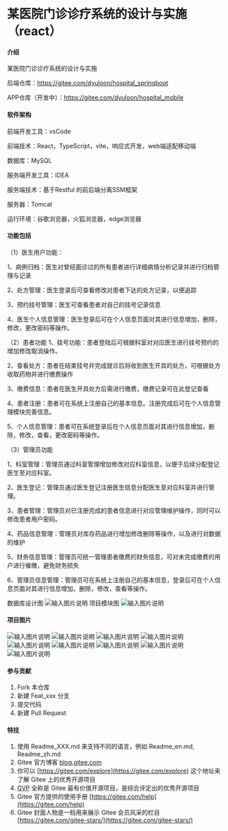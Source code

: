 # 某医院门诊诊疗系统的设计与实施（react）

#### 介绍
某医院门诊诊疗系统的设计与实施

后端仓库：https://gitee.com/dyuloon/hospital_springboot

APP仓库（开发中）：https://gitee.com/dyuloon/hospital_mobile


#### 软件架构
前端开发工具：vsCode

前端技术：React，TypeScript，vite，响应式开发，web端适配移动端

数据库：MySQL

服务端开发工具：IDEA

服务端技术：基于Restful 的前后端分离SSM框架

服务器：Tomcat

运行环境：谷歌浏览器，火狐浏览器，edge浏览器


#### 功能包括
（1）医生用户功能：

1、病例归档：医生对曾经面诊过的所有患者进行详细病情分析记录并进行归档管理与记录

2、处方管理：医生登录后可查看修改对患者下达的处方记录，以便追踪

3、预约挂号管理：医生可查看患者对自己的挂号记录信息

4、医生个人信息管理：医生登录后可在个人信息页面对其进行信息增加，删除，修改，更改密码等操作。

（2）患者功能
1、挂号功能：患者登陆后可根据科室对对应医生进行挂号预约的增加修改取消操作。

2、查看处方：患者在结束挂号并完成就诊后将收到医生开具的处方，可根据处方收取药物并进行缴费操作

3、缴费信息：患者在医生开具处方后需进行缴费，缴费记录可在此登记查看

4、患者注册：患者可在系统上注册自己的基本信息。注册完成后可在个人信息管理模块完善信息。

5、个人信息管理：患者可在系统登录后在个人信息页面对其进行信息增加，删除，修改，查看，更改密码等操作。

（3）管理员功能

1、科室管理：管理员通过科室管理增加修改对应科室信息，以便于后续分配登记医生至对应科室。

2、医生登记：管理员通过医生登记注册医生信息分配医生至对应科室并进行管理。

3、患者管理：管理员对已注册完成的患者信息进行对应管理维护操作，同时可以修改患者用户密码。

4、药品信息管理：管理员对库存药品进行增加修改删除等操作，以及进行对数据的维护

5、财务信息管理：管理员可统一管理患者缴费的财务信息，可对未完成缴费的用户进行催缴，避免财务损失

6、管理员信息管理：管理员可在系统上注册自己的基本信息，登录后可在个人信息页面对其进行信息增加，删除，修改，查看等操作。

数据库设计图
![输入图片说明](public/1.png)
项目模块图
![输入图片说明](public/2.png)


#### 项目图片

![输入图片说明](public/%E5%BE%AE%E4%BF%A1%E5%9B%BE%E7%89%87_20230811105357.png)
![输入图片说明](public/%E5%BE%AE%E4%BF%A1%E5%9B%BE%E7%89%87_20230811105604.png)
![输入图片说明](public/%E5%BE%AE%E4%BF%A1%E5%9B%BE%E7%89%87_20230811105626.png)
![输入图片说明](public/%E5%BE%AE%E4%BF%A1%E5%9B%BE%E7%89%87_20230811105633.png)
![输入图片说明](public/%E5%BE%AE%E4%BF%A1%E5%9B%BE%E7%89%87_20230811105714.png)
![输入图片说明](public/%E5%BE%AE%E4%BF%A1%E5%9B%BE%E7%89%87_20230811105731.png)
![输入图片说明](public/%E5%BE%AE%E4%BF%A1%E5%9B%BE%E7%89%87_20230811105814.png)
![输入图片说明](public/%E5%BE%AE%E4%BF%A1%E5%9B%BE%E7%89%87_20230811105830.png)
![输入图片说明](public/%E5%BE%AE%E4%BF%A1%E5%9B%BE%E7%89%87_20230811105858.png)


#### 参与贡献

1.  Fork 本仓库
2.  新建 Feat_xxx 分支
3.  提交代码
4.  新建 Pull Request


#### 特技

1.  使用 Readme\_XXX.md 来支持不同的语言，例如 Readme\_en.md, Readme\_zh.md
2.  Gitee 官方博客 [blog.gitee.com](https://blog.gitee.com)
3.  你可以 [https://gitee.com/explore](https://gitee.com/explore) 这个地址来了解 Gitee 上的优秀开源项目
4.  [GVP](https://gitee.com/gvp) 全称是 Gitee 最有价值开源项目，是综合评定出的优秀开源项目
5.  Gitee 官方提供的使用手册 [https://gitee.com/help](https://gitee.com/help)
6.  Gitee 封面人物是一档用来展示 Gitee 会员风采的栏目 [https://gitee.com/gitee-stars/](https://gitee.com/gitee-stars/)
